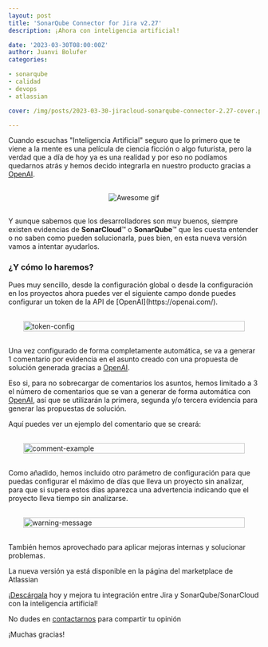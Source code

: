 ```yaml
---
layout: post
title: 'SonarQube Connector for Jira v2.27'
description: ¡Ahora con inteligencia artificial!

date: '2023-03-30T08:00:00Z'
author: Juanvi Bolufer
categories:

- sonarqube
- calidad
- devops
- atlassian

cover: /img/posts/2023-03-30-jiracloud-sonarqube-connector-2.27-cover.png

---
```


Cuando escuchas "Inteligencia Artificial" seguro que lo primero que te viene a la mente es una película de ciencia ficción o algo futurista, pero la verdad que a día de hoy ya es una realidad y por eso no podíamos quedarnos atrás y hemos decido integrarla en nuestro producto gracias a [OpenAI](https://openai.com/).

<div style="display: flex; justify-content: center; margin: 30px;">
    <img src="/img/posts/2023-03-30-awesome.gif" alt="Awesome gif"/>
</div>

Y aunque sabemos que los desarrolladores son muy buenos, siempre existen evidencias de **SonarCloud**&trade; o **SonarQube**&trade; que les cuesta entender o no saben como pueden solucionarla, pues bien, en esta nueva versión vamos a intentar ayudarlos.

<h3>¿Y cómo lo haremos?</h3>
Pues muy sencillo, desde la configuración global o desde la configuración en los proyectos ahora puedes ver el siguiente campo donde puedes configurar un token de la API de [OpenAI](https://openai.com/).

<div style="display: flex; justify-content: center; margin: 30px;">
    <img width="100%" src="/img/posts/2023-03-30-jiracloud-sonarqube-connector-2.27-config-token.png" alt="token-config">
</div>

Una vez configurado de forma completamente automática, se va a generar 1 comentario por evidencia en el asunto creado con una propuesta de solución generada gracias a [OpenAI](https://openai.com/).

Eso si, para no sobrecargar de comentarios los asuntos, hemos limitado a 3 el número de comentarios que se van a generar de forma automática con [OpenAI](https://openai.com/), así que se utilizarán la primera, segunda y/o tercera evidencia para generar las propuestas de solución.

Aquí puedes ver un ejemplo del comentario que se creará:
<div style="display: flex; justify-content: center; margin: 30px;">
    <img width="100%" src="/img/posts/2023-03-30-jiracloud-sonarqube-connector-2.27-comment-example.png" alt="comment-example">
</div>

Como añadido, hemos incluido otro parámetro de configuración para que puedas configurar el máximo de días que lleva un proyecto sin analizar, para que si supera estos días aparezca una advertencia indicando que el proyecto lleva tiempo sin analizarse.

<div style="display: flex; justify-content: center; margin: 30px;">
    <img width="100%" src="/img/posts/2023-03-30-jiracloud-sonarqube-connector-2.27-warning-message.png" alt="warning-message">
</div>

También hemos aprovechado para aplicar mejoras internas y solucionar problemas.

La nueva versión ya está disponible en la página del marketplace de Atlassian

¡[Descárgala](https://marketplace.atlassian.com/apps/1217471/sonarqube-connector-for-jira?hosting=cloud&tab=overview) hoy y mejora tu integración entre Jira y SonarQube/SonarCloud con la inteligencia artificial!

No dudes en [contactarnos](/contacto) para compartir tu opinión

¡Muchas gracias!
